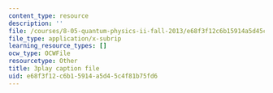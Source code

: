 ```yaml
---
content_type: resource
description: ''
file: /courses/8-05-quantum-physics-ii-fall-2013/e68f3f12c6b15914a5d45c4f81b75fd6_TUenwZezzdk.vtt
file_type: application/x-subrip
learning_resource_types: []
ocw_type: OCWFile
resourcetype: Other
title: 3play caption file
uid: e68f3f12-c6b1-5914-a5d4-5c4f81b75fd6
---
```

